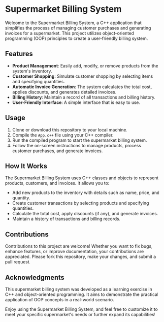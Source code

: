 # Supermarket Billing System

Welcome to the Supermarket Billing System, a C++ application that simplifies the process of managing customer purchases and generating invoices for a supermarket. 
This project utilizes object-oriented programming (OOP) principles to create a user-friendly billing system.

## Features

- **Product Management**: Easily add, modify, or remove products from the system's inventory.
- **Customer Shopping**: Simulate customer shopping by selecting items and specifying quantities.
- **Automatic Invoice Generation**: The system calculates the total cost, applies discounts, and generates detailed invoices.
- **Billing History**: Maintain a record of all transactions and billing history.
- **User-Friendly Interface**: A simple interface that is easy to use.

## Usage

1. Clone or download this repository to your local machine.
2. Compile the `App.c++` file using your C++ compiler.
3. Run the compiled program to start the supermarket billing system.
4. Follow the on-screen instructions to manage products, process customer purchases, and generate invoices.

## How It Works

The Supermarket Billing System uses C++ classes and objects to represent products, customers, and invoices. It allows you to:

- Add new products to the inventory with details such as name, price, and quantity.
- Create customer transactions by selecting products and specifying quantities.
- Calculate the total cost, apply discounts (if any), and generate invoices.
- Maintain a history of transactions and billing records.

## Contributions

Contributions to this project are welcome! Whether you want to fix bugs, enhance features, or improve documentation, your contributions are appreciated. Please fork this repository, make your changes, and submit a pull request.

## Acknowledgments

This supermarket billing system was developed as a learning exercise in C++ and object-oriented programming. It aims to demonstrate the practical application of OOP concepts in a real-world scenario.

Enjoy using the Supermarket Billing System, and feel free to customize it to meet your specific supermarket's needs or further expand its capabilities!


